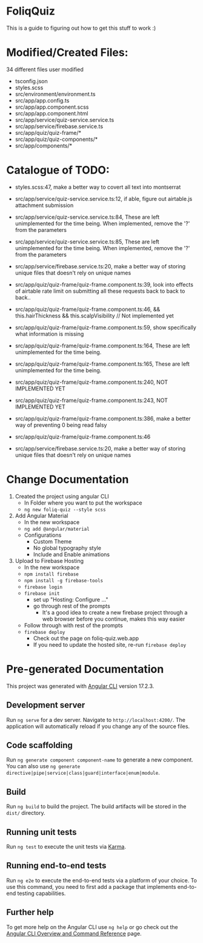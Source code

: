 # FoliqQuiz

This is a guide to figuring out how to get this stuff to work :)



# Modified/Created Files:
34 different files user modified
* tsconfig.json
* styles.scss
* src/environment/environment.ts
* src/app/app.config.ts
* src/app/app.component.scss
* src/app/app.component.html
* src/app/service/quiz-service.service.ts
* src/app/service/firebase.service.ts
* src/app/quiz/quiz-frame/*
* src/app/quiz/quiz-components/*
* src/app/components/*


# Catalogue of TODO:
* styles.scss:47, make a better way to covert all text into montserrat
* src/app/service/quiz-service.service.ts:12, if able, figure out airtable.js attachment submission
* src/app/service/quiz-service.service.ts:84, These are left unimplemented for the time being. When implemented, remove the '?' from the parameters
* src/app/service/quiz-service.service.ts:85, These are left unimplemented for the time being. When implemented, remove the '?' from the parameters
* src/app/service/firebase.service.ts:20, make a better way of storing unique files that doesn't rely on unique names
* src/app/quiz/quiz-frame/quiz-frame.component.ts:39, look into effects of airtable rate limit on submitting all these requests back to back to back..
* src/app/quiz/quiz-frame/quiz-frame.component.ts:46, && this.hairThickness && this.scalpVisibility  // Not implemented yet
* src/app/quiz/quiz-frame/quiz-frame.component.ts:59, show specifically what information is missing
* src/app/quiz/quiz-frame/quiz-frame.component.ts:164, These are left unimplemented for the time being.
* src/app/quiz/quiz-frame/quiz-frame.component.ts:165, These are left unimplemented for the time being.
* src/app/quiz/quiz-frame/quiz-frame.component.ts:240, NOT IMPLEMENTED YET
* src/app/quiz/quiz-frame/quiz-frame.component.ts:243, NOT IMPLEMENTED YET
* src/app/quiz/quiz-frame/quiz-frame.component.ts:386, make a better way of preventing 0 being read falsy
* src/app/quiz/quiz-frame/quiz-frame.component.ts:46



* src/app/service/firebase.service.ts:20, make a better way of storing unique files that doesn't rely on unique names

# Change Documentation
1. Created the project using angular CLI
    * In Folder where you want to put the workspace
    * `ng new foliq-quiz --style scss`
1. Add Angular Material
    * In the new workspace
    * `ng add @angular/material`
    * Configurations
        * Custom Theme
        * No global typography style
        * Include and Enable animations
1. Upload to Firebase Hosting
    * In the new workspace
    * `npm install firebase`
    * `npm install -g firebase-tools`
    * `firebase login`
    * `firebase init`
        * set up "Hosting: Configure ..."
        * go through rest of the prompts
            * It's a good idea to create a new firebase project through a web browser before you continue, makes this way easier
    * Follow through with rest of the prompts
    * `firebase deploy`
        * Check out the page on foliq-quiz.web.app
        * If you need to update the hosted site, re-run `firebase deploy`







# Pre-generated Documentation
This project was generated with [Angular CLI](https://github.com/angular/angular-cli) version 17.2.3.

## Development server

Run `ng serve` for a dev server. Navigate to `http://localhost:4200/`. The application will automatically reload if you change any of the source files.

## Code scaffolding

Run `ng generate component component-name` to generate a new component. You can also use `ng generate directive|pipe|service|class|guard|interface|enum|module`.

## Build

Run `ng build` to build the project. The build artifacts will be stored in the `dist/` directory.

## Running unit tests

Run `ng test` to execute the unit tests via [Karma](https://karma-runner.github.io).

## Running end-to-end tests

Run `ng e2e` to execute the end-to-end tests via a platform of your choice. To use this command, you need to first add a package that implements end-to-end testing capabilities.

## Further help

To get more help on the Angular CLI use `ng help` or go check out the [Angular CLI Overview and Command Reference](https://angular.io/cli) page.

